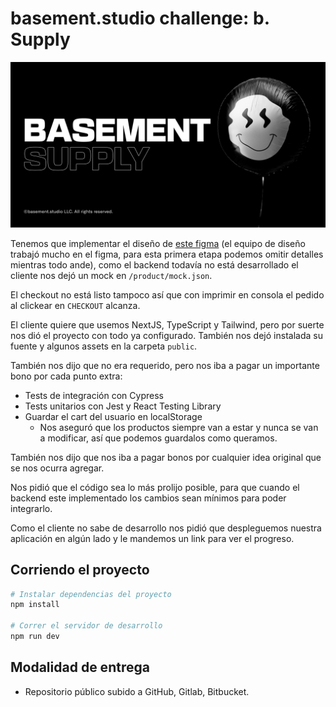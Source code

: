 # basement.studio challenge: b. Supply

![Basement studio](./public/og.png "basement.supply")

Tenemos que implementar el diseño de [este figma](https://www.figma.com/file/BYjaSbdPyhEL0ucneDlIQ0/Dev-Challenge?node-id=1%3A218) (el equipo de diseño trabajó mucho en el figma, para esta primera etapa podemos omitir detalles mientras todo ande), como el backend todavía no está desarrollado el cliente nos dejó un mock en `/product/mock.json`.

El checkout no está listo tampoco así que con imprimir en consola el pedido al clickear en `CHECKOUT` alcanza.

El cliente quiere que usemos NextJS, TypeScript y Tailwind, pero por suerte nos dió el proyecto con todo ya configurado. También nos dejó instalada su fuente y algunos assets en la carpeta `public`.

También nos dijo que no era requerido, pero nos iba a pagar un importante bono por cada punto extra:
* Tests de integración con Cypress
* Tests unitarios con Jest y React Testing Library
* Guardar el cart del usuario en localStorage
  * Nos aseguró que los productos siempre van a estar y nunca se van a modificar, así que podemos guardalos como queramos.

También nos dijo que nos iba a pagar bonos por cualquier idea original que se nos ocurra agregar.

Nos pidió que el código sea lo más prolijo posible, para que cuando el backend este implementado los cambios sean mínimos para poder integrarlo.

Como el cliente no sabe de desarrollo nos pidió que despleguemos nuestra aplicación en algún lado y le mandemos un link para ver el progreso.

## Corriendo el proyecto
```bash
# Instalar dependencias del proyecto
npm install

# Correr el servidor de desarrollo
npm run dev
```

## Modalidad de entrega
* Repositorio público subido a GitHub, Gitlab, Bitbucket.